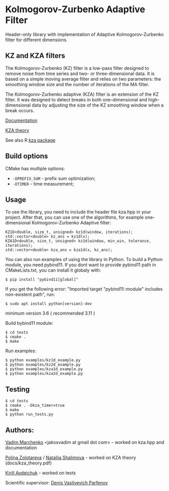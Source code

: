 # Kolmogorov-Zurbenko Adaptive Filter
Header-only library with implementation of
Adaptive Kolmogorov-Zurbenko filter for different dimensions.

## KZ and KZA filters
The Kolmogorov-Zurbenko (KZ) filter is a low-pass filter designed to 
remove noise from time series and two- or three-dimensional data. It 
is based on a simple moving average filter and relies on two parameters: 
the smoothing window size and the number of iterations of the MA filter.

The Kolmogorov-Zurbenko adaptive (KZA) filter is an extension of the KZ 
filter. It was designed to detect breaks in both one-dimensional and 
high-dimensional data by adjusting the size of the KZ smoothing window 
when a break occurs.

[Documentation](https://jakosv.github.io/kza/html/md_README.html)

[KZA theory](docs/kza_theory.pdf)

See also R [kza package](
https://cran.r-project.org/web/packages/kza/index.html)


## Build options
CMake has multiple options:
- `-DPREFIX_SUM` - prefix sum optimization;
- `-DTIMER` - time measurement;



## Usage
To use the library, you need to include the header file kza.hpp in 
your project. After that, you can use one of the algorithms, for 
example one-dimensional Kolmogorov-Zurbenko Adaptive filter:
```
KZ1D<double, size_t, unsigned> kz1d(window, iterations);
std::vector<double> kz_ans = kz1d(x);
KZA1D<double, size_t, unsigned> kz1d(window, min_win, tolerance, iterations);
std::vector<double> kza_ans = kza1d(x, kz_ans);
```

You can also run examples of using the library in Python.
To build a Python module, you need pybind11.
If you dont want to provide pybind11 path in CMakeLists.txt, you can 
install it globaly with:
```console
$ pip install "pybind11[global]"
```
If you get the following error: "Imported target "pybind11::module" 
includes non-existent path", run:
```console
$ sudo apt install python[version]-dev 
```
minimum version 3.6 ( recommended 3.11 ) 

Build bybind11 module:
```console
$ cd tests 
$ cmake .
$ make
```
Run examples:
```console
$ python examples/kz1d_example.py 
$ python examples/kz2d_example.py 
$ python examples/kza1d_example.py
$ python examples/kza2d_example.py
```

## Testing 

```console
$ cd tests 
$ cmake . -Dkza_timer=true
$ make
$ python run_tests.py
```

## Authors:
[Vadim Marchenko](https://github.com/jakosv) 
\<jakosvadim at gmail dot com\> - worked on kza.hpp and documentation

[Polina Zolotareva](https://github.com/polin-drom) / 
[Nataliia Shalimova](https://github.com/LostOwlNata) - 
worked on KZA theory (docs/kza_theory.pdf)

[Kirill Avdeichuk](https://github.com/DotaSlaer) - worked on tests

Scientific supervisor: 
[Denis Vasilyevich Parfenov](mailto:promasterden@yandex.ru)

